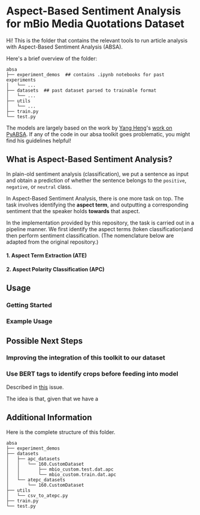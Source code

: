 # Aspect-Based Sentiment Analysis for mBio Media Quotations Dataset 

Hi! This is the folder that contains the relevant tools to run article analysis with Aspect-Based Sentiment Analysis (ABSA). 

Here's a brief overview of the folder:
```tree
absa
├── experiment_demos  ## contains .ipynb notebooks for past experiments
│   └── ... 
├── datasets  ## past dataset parsed to trainable format
│   └── ...
├── utils
│   └── ...
├── train.py
└── test.py
```

The models are largely based on the work by [Yang Heng](https://github.com/yangheng95)'s [work on PyABSA](https://github.com/yangheng95/PyABSA). If any of the code in our absa toolkit goes problematic, you might find his guidelines helpful!

## What is Aspect-Based Sentiment Analysis?

In plain-old sentiment analysis (classification), we put a sentence as input and obtain a prediction of whether the sentence belongs to the `positive`, `negative`, or `neutral` class. 

In Aspect-Based Sentiment Analysis, there is one more task on top. The task involves identifying the **aspect term**, and outputting a corresponding sentiment that the speaker holds **towards** that aspect.

In the implementation provided by this repository, the task is carried out in a pipeline manner. We first identify the aspect terms (token classification)and then perform sentiment classification. (The nomenclature below are adapted from the original repository.)

#### 1. Aspect Term Extraction (ATE)



#### 2. Aspect Polarity Classification (APC)



## Usage

### Getting Started

### Example Usage

## Possible Next Steps

### Improving the integration of this toolkit to our dataset

### Use BERT tags to identify crops before feeding into model
Described in [this](https://github.com/orgs/chicago-cdac/projects/7/views/1) issue.

The idea is that, given that we have a 


## Additional Information
Here is the complete structure of this folder. 
```tree
absa
├── experiment_demos
├── datasets
│   ├── apc_datasets
│   │   └── 160.CustomDataset
│   │       ├── mbio_custom.test.dat.apc
│   │       └── mbio_custom.train.dat.apc
│   └── atepc_datasets
│       └── 160.CustomDataset
├── utils
│   └── csv_to_atepc.py
├── train.py
└── test.py
```
